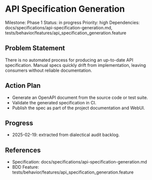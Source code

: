 # API Specification Generation
Milestone: Phase 1
Status: in progress
Priority: high
Dependencies: docs/specifications/api-specification-generation.md, tests/behavior/features/api_specification_generation.feature

## Problem Statement
There is no automated process for producing an up-to-date API specification.
Manual specs quickly drift from implementation, leaving consumers without
reliable documentation.

## Action Plan
- Generate an OpenAPI document from the source code or test suite.
- Validate the generated specification in CI.
- Publish the spec as part of the project documentation and WebUI.

## Progress
- 2025-02-19: extracted from dialectical audit backlog.

## References
- Specification: docs/specifications/api-specification-generation.md
- BDD Feature: tests/behavior/features/api_specification_generation.feature
